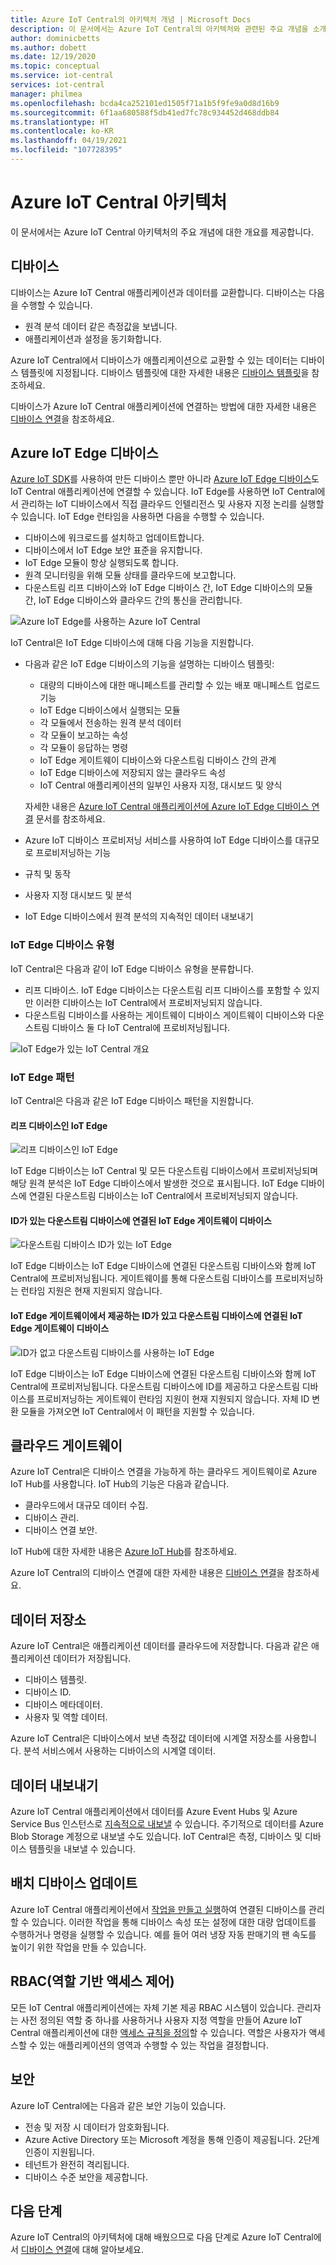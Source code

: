 ```yaml
---
title: Azure IoT Central의 아키텍처 개념 | Microsoft Docs
description: 이 문서에서는 Azure IoT Central의 아키텍처와 관련된 주요 개념을 소개합니다.
author: dominicbetts
ms.author: dobett
ms.date: 12/19/2020
ms.topic: conceptual
ms.service: iot-central
services: iot-central
manager: philmea
ms.openlocfilehash: bcda4ca252101ed1505f71a1b5f9fe9a0d8d16b9
ms.sourcegitcommit: 6f1aa680588f5db41ed7fc78c934452d468ddb84
ms.translationtype: HT
ms.contentlocale: ko-KR
ms.lasthandoff: 04/19/2021
ms.locfileid: "107728395"
---
```

# <a name="azure-iot-central-architecture"></a>Azure IoT Central 아키텍처

이 문서에서는 Azure IoT Central 아키텍처의 주요 개념에 대한 개요를 제공합니다.

## <a name="devices"></a>디바이스

디바이스는 Azure IoT Central 애플리케이션과 데이터를 교환합니다. 디바이스는 다음을 수행할 수 있습니다.

- 원격 분석 데이터 같은 측정값을 보냅니다.
- 애플리케이션과 설정을 동기화합니다.

Azure IoT Central에서 디바이스가 애플리케이션으로 교환할 수 있는 데이터는 디바이스 템플릿에 지정됩니다. 디바이스 템플릿에 대한 자세한 내용은 [디바이스 템플릿](concepts-device-templates.md)을 참조하세요.

디바이스가 Azure IoT Central 애플리케이션에 연결하는 방법에 대한 자세한 내용은 [디바이스 연결](concepts-get-connected.md)을 참조하세요.

## <a name="azure-iot-edge-devices"></a>Azure IoT Edge 디바이스

[Azure IoT SDK](https://github.com/Azure/azure-iot-sdks)를 사용하여 만든 디바이스 뿐만 아니라 [Azure IoT Edge 디바이스](../../iot-edge/about-iot-edge.md)도 IoT Central 애플리케이션에 연결할 수 있습니다. IoT Edge를 사용하면 IoT Central에서 관리하는 IoT 디바이스에서 직접 클라우드 인텔리전스 및 사용자 지정 논리를 실행할 수 있습니다. IoT Edge 런타임을 사용하면 다음을 수행할 수 있습니다.

- 디바이스에 워크로드를 설치하고 업데이트합니다.
- 디바이스에서 IoT Edge 보안 표준을 유지합니다.
- IoT Edge 모듈이 항상 실행되도록 합니다.
- 원격 모니터링을 위해 모듈 상태를 클라우드에 보고합니다.
- 다운스트림 리프 디바이스와 IoT Edge 디바이스 간, IoT Edge 디바이스의 모듈 간, IoT Edge 디바이스와 클라우드 간의 통신을 관리합니다.

![Azure IoT Edge를 사용하는 Azure IoT Central](./media/concepts-architecture/iotedge.png)

IoT Central은 IoT Edge 디바이스에 대해 다음 기능을 지원합니다.

- 다음과 같은 IoT Edge 디바이스의 기능을 설명하는 디바이스 템플릿:
  - 대량의 디바이스에 대한 매니페스트를 관리할 수 있는 배포 매니페스트 업로드 기능
  - IoT Edge 디바이스에서 실행되는 모듈
  - 각 모듈에서 전송하는 원격 분석 데이터
  - 각 모듈이 보고하는 속성
  - 각 모듈이 응답하는 명령
  - IoT Edge 게이트웨이 디바이스와 다운스트림 디바이스 간의 관계
  - IoT Edge 디바이스에 저장되지 않는 클라우드 속성
  - IoT Central 애플리케이션의 일부인 사용자 지정, 대시보드 및 양식

  자세한 내용은 [Azure IoT Central 애플리케이션에 Azure IoT Edge 디바이스 연결](./concepts-iot-edge.md) 문서를 참조하세요.

- Azure IoT 디바이스 프로비저닝 서비스를 사용하여 IoT Edge 디바이스를 대규모로 프로비저닝하는 기능
- 규칙 및 동작
- 사용자 지정 대시보드 및 분석
- IoT Edge 디바이스에서 원격 분석의 지속적인 데이터 내보내기

### <a name="iot-edge-device-types"></a>IoT Edge 디바이스 유형

IoT Central은 다음과 같이 IoT Edge 디바이스 유형을 분류합니다.

- 리프 디바이스. IoT Edge 디바이스는 다운스트림 리프 디바이스를 포함할 수 있지만 이러한 디바이스는 IoT Central에서 프로비저닝되지 않습니다.
- 다운스트림 디바이스를 사용하는 게이트웨이 디바이스 게이트웨이 디바이스와 다운스트림 디바이스 둘 다 IoT Central에 프로비저닝됩니다.

![IoT Edge가 있는 IoT Central 개요](./media/concepts-architecture/gatewayedge.png)

### <a name="iot-edge-patterns"></a>IoT Edge 패턴

IoT Central은 다음과 같은 IoT Edge 디바이스 패턴을 지원합니다.

#### <a name="iot-edge-as-leaf-device"></a>리프 디바이스인 IoT Edge

![리프 디바이스인 IoT Edge](./media/concepts-architecture/edgeasleafdevice.png)

IoT Edge 디바이스는 IoT Central 및 모든 다운스트림 디바이스에서 프로비저닝되며 해당 원격 분석은 IoT Edge 디바이스에서 발생한 것으로 표시됩니다. IoT Edge 디바이스에 연결된 다운스트림 디바이스는 IoT Central에서 프로비저닝되지 않습니다.

#### <a name="iot-edge-gateway-device-connected-to-downstream-devices-with-identity"></a>ID가 있는 다운스트림 디바이스에 연결된 IoT Edge 게이트웨이 디바이스

![다운스트림 디바이스 ID가 있는 IoT Edge](./media/concepts-architecture/edgewithdownstreamdeviceidentity.png)

IoT Edge 디바이스는 IoT Edge 디바이스에 연결된 다운스트림 디바이스와 함께 IoT Central에 프로비저닝됩니다. 게이트웨이를 통해 다운스트림 디바이스를 프로비저닝하는 런타임 지원은 현재 지원되지 않습니다.

#### <a name="iot-edge-gateway-device-connected-to-downstream-devices-with-identity-provided-by-the-iot-edge-gateway"></a>IoT Edge 게이트웨이에서 제공하는 ID가 있고 다운스트림 디바이스에 연결된 IoT Edge 게이트웨이 디바이스

![ID가 없고 다운스트림 디바이스를 사용하는 IoT Edge](./media/concepts-architecture/edgewithoutdownstreamdeviceidentity.png)

IoT Edge 디바이스는 IoT Edge 디바이스에 연결된 다운스트림 디바이스와 함께 IoT Central에 프로비저닝됩니다. 다운스트림 디바이스에 ID를 제공하고 다운스트림 디바이스를 프로비저닝하는 게이트웨이 런타임 지원이 현재 지원되지 않습니다. 자체 ID 변환 모듈을 가져오면 IoT Central에서 이 패턴을 지원할 수 있습니다.

## <a name="cloud-gateway"></a>클라우드 게이트웨이

Azure IoT Central은 디바이스 연결을 가능하게 하는 클라우드 게이트웨이로 Azure IoT Hub를 사용합니다. IoT Hub의 기능은 다음과 같습니다.

- 클라우드에서 대규모 데이터 수집.
- 디바이스 관리.
- 디바이스 연결 보안.

IoT Hub에 대한 자세한 내용은 [Azure IoT Hub](../../iot-hub/index.yml)를 참조하세요.

Azure IoT Central의 디바이스 연결에 대한 자세한 내용은 [디바이스 연결](concepts-get-connected.md)을 참조하세요.

## <a name="data-stores"></a>데이터 저장소

Azure IoT Central은 애플리케이션 데이터를 클라우드에 저장합니다. 다음과 같은 애플리케이션 데이터가 저장됩니다.

- 디바이스 템플릿.
- 디바이스 ID.
- 디바이스 메타데이터.
- 사용자 및 역할 데이터.

Azure IoT Central은 디바이스에서 보낸 측정값 데이터에 시계열 저장소를 사용합니다. 분석 서비스에서 사용하는 디바이스의 시계열 데이터.

## <a name="data-export"></a>데이터 내보내기

Azure IoT Central 애플리케이션에서 데이터를 Azure Event Hubs 및 Azure Service Bus 인스턴스로 [지속적으로 내보낼](howto-export-data.md) 수 있습니다. 주기적으로 데이터를 Azure Blob Storage 계정으로 내보낼 수도 있습니다. IoT Central은 측정, 디바이스 및 디바이스 템플릿을 내보낼 수 있습니다.

## <a name="batch-device-updates"></a>배치 디바이스 업데이트

Azure IoT Central 애플리케이션에서 [작업을 만들고 실행](howto-run-a-job.md)하여 연결된 디바이스를 관리할 수 있습니다. 이러한 작업을 통해 디바이스 속성 또는 설정에 대한 대량 업데이트를 수행하거나 명령을 실행할 수 있습니다. 예를 들어 여러 냉장 자동 판매기의 팬 속도를 높이기 위한 작업을 만들 수 있습니다.

## <a name="role-based-access-control-rbac"></a>RBAC(역할 기반 액세스 제어)

모든 IoT Central 애플리케이션에는 자체 기본 제공 RBAC 시스템이 있습니다. 관리자는 사전 정의된 역할 중 하나를 사용하거나 사용자 지정 역할을 만들어 Azure IoT Central 애플리케이션에 대한 [액세스 규칙을 정의](howto-manage-users-roles.md)할 수 있습니다. 역할은 사용자가 액세스할 수 있는 애플리케이션의 영역과 수행할 수 있는 작업을 결정합니다.

## <a name="security"></a>보안

Azure IoT Central에는 다음과 같은 보안 기능이 있습니다.

- 전송 및 저장 시 데이터가 암호화됩니다.
- Azure Active Directory 또는 Microsoft 계정을 통해 인증이 제공됩니다. 2단계 인증이 지원됩니다.
- 테넌트가 완전히 격리됩니다.
- 디바이스 수준 보안을 제공합니다.

## <a name="next-steps"></a>다음 단계

Azure IoT Central의 아키텍처에 대해 배웠으므로 다음 단계로 Azure IoT Central에서 [디바이스 연결](concepts-get-connected.md)에 대해 알아보세요.